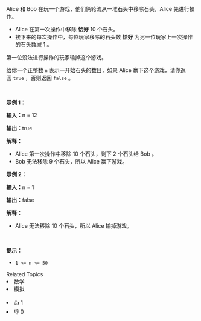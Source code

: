 <p>Alice 和 Bob 在玩一个游戏，他们俩轮流从一堆石头中移除石头，Alice 先进行操作。</p>

<ul> 
 <li>Alice 在第一次操作中移除 <strong>恰好</strong>&nbsp;10 个石头。</li> 
 <li>接下来的每次操作中，每位玩家移除的石头数 <strong>恰好</strong>&nbsp;为另一位玩家上一次操作的石头数减 1 。</li> 
</ul>

<p>第一位没法进行操作的玩家输掉这个游戏。</p>

<p>给你一个正整数&nbsp;<code>n</code>&nbsp;表示一开始石头的数目，如果 Alice 赢下这个游戏，请你返回&nbsp;<code>true</code>&nbsp;，否则返回 <code>false</code>&nbsp;。</p>

<p>&nbsp;</p>

<p><strong class="example">示例 1：</strong></p>

<div class="example-block"> 
 <p><span class="example-io"><b>输入：</b>n = 12</span></p> 
</div>

<p><span class="example-io"><b>输出：</b>true</span></p>

<p><strong>解释：</strong></p>

<ul> 
 <li>Alice 第一次操作中移除 10 个石头，剩下 2 个石头给 Bob 。</li> 
 <li>Bob 无法移除 9 个石头，所以 Alice 赢下游戏。</li> 
</ul>

<p><strong class="example">示例 2：</strong></p>

<div class="example-block"> 
 <p><span class="example-io"><b>输入：</b>n = 1</span></p> 
</div>

<p><span class="example-io"><b>输出：</b>false</span></p>

<p><b>解释：</b></p>

<ul> 
 <li>Alice 无法移除 10 个石头，所以 Alice 输掉游戏。</li> 
</ul>

<p>&nbsp;</p>

<p><strong>提示：</strong></p>

<ul> 
 <li><code>1 &lt;= n &lt;= 50</code></li> 
</ul>

<div><div>Related Topics</div><div><li>数学</li><li>模拟</li></div></div><br><div><li>👍 1</li><li>👎 0</li></div>